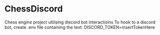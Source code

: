 # ChessDiscord
Chess engine project utilising discord bot interactioins
To hook to a discord bot, create .env file containing the text:
DISCORD_TOKEN=insertTokenHere
